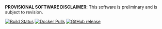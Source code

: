**PROVISIONAL SOFTWARE DISCLAIMER**: This software is preliminary and is subject to revision.

 [![Build Status][tb]][tt] [![Docker Pulls][db]][dh] [![GitHub release][gb]][gr]

[tb]: https://img.shields.io/travis/USGS-EROS/lagoon-dragonfly/devel.svg?style=flat-square
[tt]: https://travis-ci.org/USGS-EROS/lagoon-dragonfly
[db]: https://img.shields.io/docker/automated/usgseros/lagoon-dragonfly.svg?style=flat-square
[dh]: https://hub.docker.com/r/usgseros/lagoon-dragonfly/tags/
[gb]: https://img.shields.io/github/release/USGS-EROS/lagoon-dragonfly.svg?style=flat-square
[gr]: https://github.com/USGS-EROS/lagoon-dragonfly/releases
